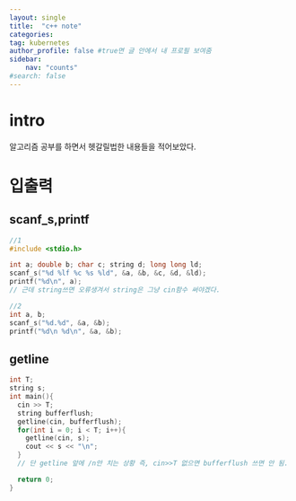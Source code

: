```yaml
---
layout: single
title:  "c++ note"
categories: 
tag: kubernetes
author_profile: false #true면 글 안에서 내 프로필 보여줌
sidebar:
    nav: "counts"
#search: false
---
```


# intro

알고리즘 공부를 하면서 헷갈릴법한 내용들을 적어보았다.   

# 입출력

## scanf_s,printf

```c++
//1
#include <stdio.h>

int a; double b; char c; string d; long long ld;
scanf_s("%d %lf %c %s %ld", &a, &b, &c, &d, &ld);
printf("%d\n", a);
// 근데 string쓰면 오류생겨서 string은 그냥 cin함수 써야겠다.

//2
int a, b;
scanf_s("%d.%d", &a, &b);
printf("%d\n %d\n", &a, &b);
```

## getline
```c++
int T;
string s;
int main(){
  cin >> T;
  string bufferflush;
  getline(cin, bufferflush);
  for(int i = 0; i < T; i++){
    getline(cin, s);
    cout << s << "\n";
  }
  // 단 getline 앞에 /n안 치는 상황 즉, cin>>T 없으면 bufferflush 쓰면 안 됨.

  return 0;
}

```
